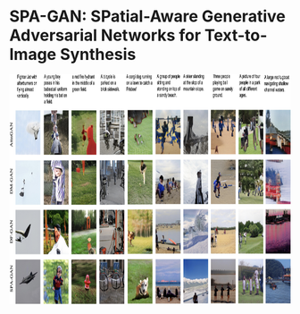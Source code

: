 # SPA-GAN: SPatial-Aware Generative Adversarial Networks for Text-to-Image Synthesis

<img src="results.jpeg" width="770px" height="411px"/>


